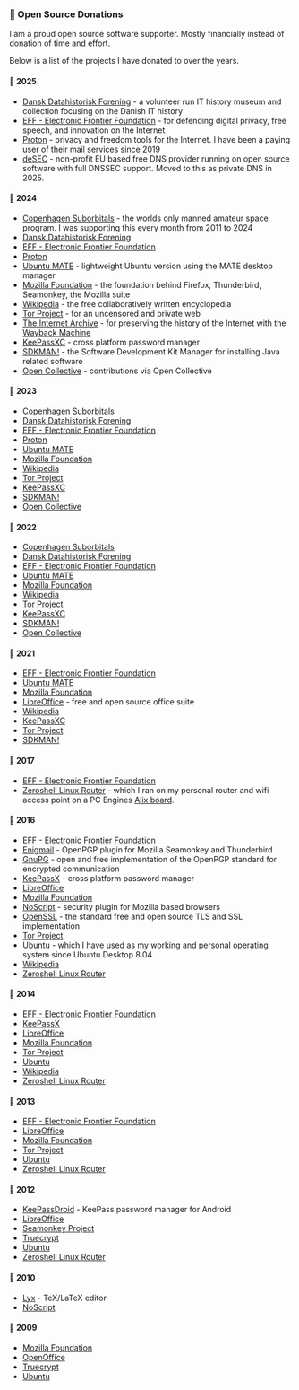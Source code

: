 ### 📖 Open Source Donations

I am a proud open source software supporter. Mostly financially instead of donation of time and effort.

Below is a list of the projects I have donated to over the years.

#### 📆 2025

* [Dansk Datahistorisk Forening](https://datamuseum.dk/) - a volunteer run IT history museum and collection focusing on the Danish IT history
* [EFF - Electronic Frontier Foundation](https://www.eff.org/) - for defending digital privacy, free speech, and innovation on the Internet
* [Proton](https://proton.me/) - privacy and freedom tools for the Internet. I have been a paying user of their mail services since 2019
* [deSEC](https://desec.io/) - non-profit EU based free DNS provider running on open source software with full DNSSEC support. Moved to this as private DNS in 2025.

#### 📆 2024

* [Copenhagen Suborbitals](https://copenhagensuborbitals.com) - the worlds only manned amateur space program. I was supporting this every month from 2011 to 2024
* [Dansk Datahistorisk Forening](https://datamuseum.dk/)
* [EFF - Electronic Frontier Foundation](https://www.eff.org/)
* [Proton](https://proton.me/)
* [Ubuntu MATE](https://ubuntu-mate.org/) - lightweight Ubuntu version using the MATE desktop manager
* [Mozilla Foundation](https://www.mozilla.org) - the foundation behind Firefox, Thunderbird, Seamonkey, the Mozilla suite
* [Wikipedia](https://www.wikipedia.org/) - the free collaboratively written encyclopedia
* [Tor Project](https://www.torproject.org/) - for an uncensored and private web
* [The Internet Archive](https://archive.org/) - for preserving the history of the Internet with the [Wayback Machine](https://web.archive.org/)
* [KeePassXC](https://keepassxc.org/) - cross platform password manager
* [SDKMAN!](https://sdkman.io/) - the Software Development Kit Manager for installing Java related software
* [Open Collective](https://opencollective.com/morten-andersen) - contributions via Open Collective

#### 📆 2023

* [Copenhagen Suborbitals](https://copenhagensuborbitals.com)
* [Dansk Datahistorisk Forening](https://datamuseum.dk/)
* [EFF - Electronic Frontier Foundation](https://www.eff.org/)
* [Proton](https://proton.me/)
* [Ubuntu MATE](https://ubuntu-mate.org/)
* [Mozilla Foundation](https://www.mozilla.org)
* [Wikipedia](https://www.wikipedia.org/)
* [Tor Project](https://www.torproject.org/)
* [KeePassXC](https://keepassxc.org/)
* [SDKMAN!](https://sdkman.io/)
* [Open Collective](https://opencollective.com/morten-andersen)

#### 📆 2022

* [Copenhagen Suborbitals](https://copenhagensuborbitals.com)
* [Dansk Datahistorisk Forening](https://datamuseum.dk/)
* [EFF - Electronic Frontier Foundation](https://www.eff.org/)
* [Ubuntu MATE](https://ubuntu-mate.org/)
* [Mozilla Foundation](https://www.mozilla.org)
* [Wikipedia](https://www.wikipedia.org/)
* [Tor Project](https://www.torproject.org/)
* [KeePassXC](https://keepassxc.org/)
* [SDKMAN!](https://sdkman.io/)
* [Open Collective](https://opencollective.com/morten-andersen)

#### 📆 2021

* [EFF - Electronic Frontier Foundation](https://www.eff.org/)
* [Ubuntu MATE](https://ubuntu-mate.org/)
* [Mozilla Foundation](https://www.mozilla.org)
* [LibreOffice](https://www.libreoffice.org/) - free and open source office suite
* [Wikipedia](https://www.wikipedia.org/)
* [KeePassXC](https://keepassxc.org/)
* [Tor Project](https://www.torproject.org/)
* [SDKMAN!](https://sdkman.io/)

#### 📆 2017

* [EFF - Electronic Frontier Foundation](https://www.eff.org/)
* [Zeroshell Linux Router](https://web.archive.org/web/20220114033121/https://www.zeroshell.org/) - which I ran on my personal router and wifi access point on a PC Engines [Alix board](https://www.pcengines.ch/alix.htm).

#### 📆 2016

* [EFF - Electronic Frontier Foundation](https://www.eff.org/)
* [Enigmail](https://www.enigmail.net/) - OpenPGP plugin for Mozilla Seamonkey and Thunderbird
* [GnuPG](https://gnupg.org/) - open and free implementation of the OpenPGP standard for encrypted communication
* [KeePassX](https://www.keepassx.org/) - cross platform password manager
* [LibreOffice](https://www.libreoffice.org/)
* [Mozilla Foundation](https://www.mozilla.org)
* [NoScript](https://noscript.net/) - security plugin for Mozilla based browsers
* [OpenSSL](https://www.openssl.org/) - the standard free and open source TLS and SSL implementation
* [Tor Project](https://www.torproject.org/)
* [Ubuntu](https://ubuntu.com/) - which I have used as my working and personal operating system since Ubuntu Desktop 8.04
* [Wikipedia](https://www.wikipedia.org/)
* [Zeroshell Linux Router](https://web.archive.org/web/20220114033121/https://www.zeroshell.org/)

#### 📆 2014

* [EFF - Electronic Frontier Foundation](https://www.eff.org/)
* [KeePassX](https://www.keepassx.org/)
* [LibreOffice](https://www.libreoffice.org/)
* [Mozilla Foundation](https://www.mozilla.org)
* [Tor Project](https://www.torproject.org/)
* [Ubuntu](https://ubuntu.com/)
* [Wikipedia](https://www.wikipedia.org/)
* [Zeroshell Linux Router](https://web.archive.org/web/20220114033121/https://www.zeroshell.org/)

#### 📆 2013

* [EFF - Electronic Frontier Foundation](https://www.eff.org/)
* [LibreOffice](https://www.libreoffice.org/)
* [Mozilla Foundation](https://www.mozilla.org)
* [Tor Project](https://www.torproject.org/)
* [Ubuntu](https://ubuntu.com/)
* [Zeroshell Linux Router](https://web.archive.org/web/20220114033121/https://www.zeroshell.org/)

#### 📆 2012

* [KeePassDroid](http://www.keepassdroid.com/) - KeePass password manager for Android
* [LibreOffice](https://www.libreoffice.org/)
* [Seamonkey Project](https://www.seamonkey-project.org/)
* [Truecrypt](http://www.truecrypt.org/)
* [Ubuntu](https://ubuntu.com/)
* [Zeroshell Linux Router](https://web.archive.org/web/20220114033121/https://www.zeroshell.org/)

#### 📆 2010

* [Lyx](https://www.lyx.org/) - TeX/LaTeX editor
* [NoScript](https://noscript.net/)

#### 📆 2009

* [Mozilla Foundation](https://www.mozilla.org)
* [OpenOffice](https://www.openoffice.org/)
* [Truecrypt](http://www.truecrypt.org/)
* [Ubuntu](https://ubuntu.com/)
